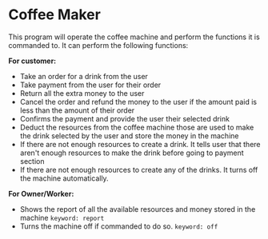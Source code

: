 # Coffee Maker 

This program will operate the coffee machine and perform the functions it is commanded to. It can perform the following functions:

**For customer:**

   - Take an order for a drink from the user
   - Take payment from the user for their order
   - Return all the extra money to the user
   - Cancel the order and refund the money to the user if the amount paid is less than the amount of their order
   - Confirms the payment and provide the user their selected drink
   - Deduct the resources from the coffee machine those are used to make the drink selected by the user and store the money in the machine
   - If there are not enough resources to create a drink. It tells user that there aren't enough resources to make the drink before going to payment section
   - If there are not enough resources to create any of the drinks. It turns off the machine automatically.

**For Owner/Worker:**

  - Shows the report of all the available resources and money stored in the machine `keyword: report`
  - Turns the machine off if commanded to do so. `keyword: off`
